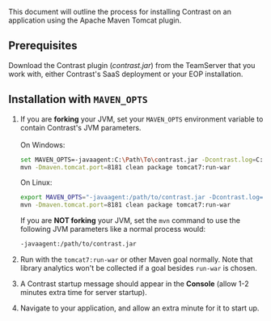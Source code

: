 <!--
title: "Running Contrast on Tomcat with Maven Apache Tomcat Plugin"
description: "Overview of the process for installation of Contrast on an application using the Apache Maven Tomcat plugin"
tags: "java agent installation maven plugin"
-->


This document will outline the process for installing Contrast on an application using the Apache Maven Tomcat plugin.

## Prerequisites

Download the Contrast plugin (*contrast.jar*) from the TeamServer that you work with, either Contrast's SaaS deployment or your EOP installation.

## Installation with ```MAVEN_OPTS```

1. If you are **forking** your JVM, set your ```MAVEN_OPTS``` environment variable to contain Contrast's JVM parameters.<br><br>
	On Windows:
	``` sh
	set MAVEN_OPTS=-javaagent:C:\Path\To\contrast.jar -Dcontrast.log=C:\Path\To\contrast.log
	mvn -Dmaven.tomcat.port=8181 clean package tomcat7:run-war
	```
	On Linux:
	``` sh
	export MAVEN_OPTS="-javaagent:/path/to/contrast.jar -Dcontrast.log=/path/to/contrast.log"
	mvn -Dmaven.tomcat.port=8181 clean package tomcat7:run-war
	```

	If you are **NOT forking** your JVM, set the ```mvn``` command to use the following JVM parameters like a normal process would:

	``` sh
	-javaagent:/path/to/contrast.jar
	```

2. Run with the ```tomcat7:run-war``` or other Maven goal normally. Note that library analytics won't be collected if a goal besides ```run-war``` is chosen.
3. A Contrast startup message should appear in the **Console** (allow 1-2 minutes extra time for server startup).
4. Navigate to your application, and allow an extra minute for it to start up.
